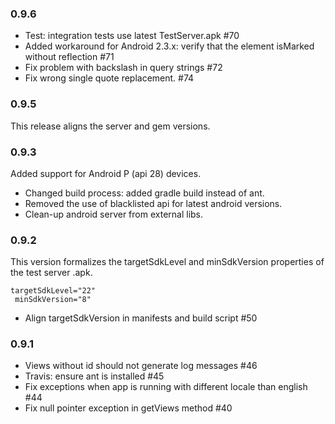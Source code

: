 ### 0.9.6

* Test: integration tests use latest TestServer.apk #70
* Added workaround for Android 2.3.x: verify that the element isMarked
  without reflection #71
* Fix problem with backslash in query strings #72
* Fix wrong single quote replacement. #74

### 0.9.5

This release aligns the server and gem versions.

### 0.9.3

Added support for Android P (api 28) devices.

* Changed build process: added gradle build instead of ant.
* Removed the use of blacklisted api for latest android versions.
* Clean-up android server from external libs.

### 0.9.2

This version formalizes the targetSdkLevel and minSdkVersion properties
of the test server .apk.

```shell
targetSdkLevel="22"
 minSdkVersion="8"
```

* Align targetSdkVersion in manifests and build script #50

### 0.9.1

* Views without id should not generate log messages #46
* Travis: ensure ant is installed #45
* Fix exceptions when app is running with different locale than english #44
* Fix null pointer exception in getViews method #40
